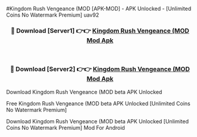 #Kingdom Rush Vengeance (MOD [APK-MOD] - APK Unlocked - [Unlimited Coins No Watermark Premium] uav92



<div align="center">

<h3>🔴 Download [Server1] 👉👉 <a href="https://momento.my/?title=Kingdom_Rush_Vengeance_(MOD">Kingdom Rush Vengeance (MOD Mod Apk</a></h3><br>

<h3>🔴 Download [Server2] 👉👉 <a href="https://momento.my/?title=Kingdom_Rush_Vengeance_(MOD">Kingdom Rush Vengeance (MOD Mod Apk</a></h3>
</div>



Download Kingdom Rush Vengeance (MOD beta APK Unlocked

Free Kingdom Rush Vengeance (MOD beta APK Unlocked [Unlimited Coins No Watermark Premium]

Download Kingdom Rush Vengeance (MOD beta APK Unlocked [Unlimited Coins No Watermark Premium] Mod For Android
